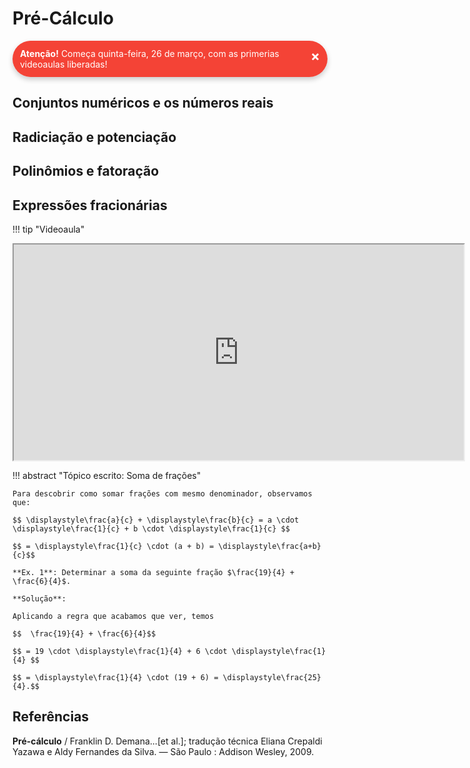 # Pré-Cálculo

<style>
p.combinado:first-letter { 
	color: #F5843A; 
	font-size:xx-large; 
}

.button {
  border-radius: 20px;
  background-color: #009688;
  border: none;
  color: #FFFFFF;
  text-align: center;
  font-size: 15px;
  padding: 10px;
  width: 150px;
  transition: all 0.5s;
  cursor: pointer;
  margin: 5px;
}


.button span {
  cursor: pointer;
  display: inline-block;
  position: relative;
  transition: 0.5s;
}

.button span:after {
  content: '\00bb';
  position: absolute;
  opacity: 0;
  top: 0;
  right: -20px;
  transition: 0.5s;
}

.button:hover span {
  padding-right: 25px;
}

.button:hover span:after {
  opacity: 1;
  right: 0;
}	

/** AVISOS **/
.card {
  box-shadow: 0 4px 8px 0 rgba(0,0,0,0.2);
  transition: 0.3s;
  border-radius: 50px;
}

.card:hover {
  box-shadow: 0 8px 16px 0 rgba(0,0,0,0.2);
}

.alert {
  padding: 12px;
  background-color: #f44336;
  color: white;
  border-radius: 50px;
}

.success {
  padding: 12px;
  background-color: #6BBD6E;
  color: white;
  border-radius: 50px;
}

.info {
  padding: 12px;
  background-color: #47A8F5;
  color: white;
  border-radius: 50px;
}

.warning {
  padding: 12px;
  background-color: #FFAA2C;
  color: white;
  border-radius: 50px;
}

.closebtn {
  margin-left: 25px;
  color: white;
  font-weight: bold;
  float: right;
  font-size: 22px;
  line-height: 25px;
  cursor: pointer;
  transition: 0.3s;
}

.closebtn:hover {
  color: black;
}

/** ANOTAÇÕES **/

.atencao {
  background-color: #ffdddd;
  border-left: 6px solid #f44336;
  margin-bottom: 15px;
  padding: 4px 12px;
}

.sucesso {
  background-color: #ddffdd;
  border-left: 6px solid #4CAF50;
  margin-bottom: 15px;
  padding: 4px 12px;
}

.informacao {
  background-color: #e7f3fe;
  border-left: 6px solid #2196F3;
  margin-bottom: 15px;
  padding: 4px 12px;
}


.atento {
  background-color: #ffffcc;
  border-left: 6px solid #ffeb3b;
  margin-bottom: 15px;
  padding: 4px 12px;
}
</style>

<div class="card">
<div class="alert">
  <span class="closebtn" onclick="this.parentElement.style.display='none';">&times;</span> 
  <strong>Atenção!</strong> Começa quinta-feira, 26 de março, com as primerias videoaulas liberadas!</a>
</div>
</div>

## Conjuntos numéricos e os números reais 

## Radiciação e potenciação

## Polinômios e fatoração

## Expressões fracionárias

!!! tip "Videoaula"
    <p style="text-align: center;">
    <iframe width="720" height="345" src="https://www.youtube.com/embed/mgHg9-pW220"></iframe>
    </p>


!!! abstract "Tópico escrito: Soma de frações"
    
    Para descobrir como somar frações com mesmo denominador, observamos que: 

    $$ \displaystyle\frac{a}{c} + \displaystyle\frac{b}{c} = a \cdot \displaystyle\frac{1}{c} + b \cdot \displaystyle\frac{1}{c} $$ 

    $$ = \displaystyle\frac{1}{c} \cdot (a + b) = \displaystyle\frac{a+b}{c}$$ 

    **Ex. 1**: Determinar a soma da seguinte fração $\frac{19}{4} + \frac{6}{4}$. 

    **Solução**: 

    Aplicando a regra que acabamos que ver, temos 

    $$  \frac{19}{4} + \frac{6}{4}$$ 

    $$ = 19 \cdot \displaystyle\frac{1}{4} + 6 \cdot \displaystyle\frac{1}{4} $$ 

    $$ = \displaystyle\frac{1}{4} \cdot (19 + 6) = \displaystyle\frac{25}{4}.$$ 

## Referências 

**Pré-cálculo** / Franklin D. Demana...[et al.]; tradução técnica Eliana Crepaldi Yazawa e Aldy
Fernandes da Silva. — São Paulo : Addison Wesley, 2009.





